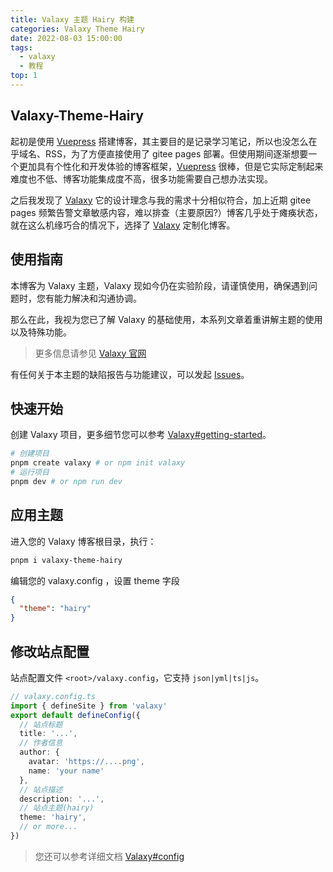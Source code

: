 ```yaml
---
title: Valaxy 主题 Hairy 构建
categories: Valaxy Theme Hairy
date: 2022-08-03 15:00:00
tags:
  - valaxy
  - 教程
top: 1
---
```


## Valaxy-Theme-Hairy

<HairyImage class="rounded w-full h-150" fit="contain" src="https://user-images.githubusercontent.com/49724027/182444624-6228d153-94cb-461d-a5d8-be8535441fb6.png" />

起初是使用 [Vuepress](https://www.vuepress.cn/) 搭建博客，其主要目的是记录学习笔记，所以也没怎么在乎域名、RSS，为了方便直接使用了 gitee pages 部署。但使用期间逐渐想要一个更加具有个性化和开发体验的博客框架，[Vuepress](https://www.vuepress.cn/) 很棒，但是它实际定制起来难度也不低、博客功能集成度不高，很多功能需要自己想办法实现。

之后我发现了 [Valaxy](https://valaxy.site/) 它的设计理念与我的需求十分相似符合，加上近期 gitee pages 频繁告警文章敏感内容，难以排查（主要原因?）博客几乎处于瘫痪状态，就在这么机缘巧合的情况下，选择了 [Valaxy](https://valaxy.site/) 定制化博客。

<!-- more -->

<HairyImageGroup row="150px">
  <HairyImage src="https://user-images.githubusercontent.com/49724027/182445245-e4e0fcab-24fc-4cfa-9756-8cba44a4f6bb.png" />
  <HairyImage src="https://user-images.githubusercontent.com/49724027/182445323-5f7870e8-f21c-4bc5-ac87-a566e4b01c97.png" />
  <HairyImage src="https://user-images.githubusercontent.com/49724027/182445732-9678e9e9-3b6d-470b-b4c4-9b632b4984a0.png" />
  <HairyImage src="https://user-images.githubusercontent.com/49724027/182445776-148b6fed-c2db-4821-b57f-7fab053c87ca.png" />
  <HairyImage src="https://user-images.githubusercontent.com/49724027/182445825-2a036954-b604-4037-b21c-bdcb9b2182a2.png" />
  <HairyImage src="https://user-images.githubusercontent.com/49724027/182445873-19270c4c-bee6-4652-b7ac-7a5ebf2565a9.png" />
  <HairyImage src="https://user-images.githubusercontent.com/49724027/182446015-021eb02f-570d-4c3c-8801-c02343ced0b8.png" />
</HairyImageGroup>


## 使用指南

本博客为 Valaxy 主题，Valaxy 现如今仍在实验阶段，请谨慎使用，确保遇到问题时，您有能力解决和沟通协调。

那么在此，我视为您已了解 Valaxy 的基础使用，本系列文章着重讲解主题的使用以及特殊功能。

> 更多信息请参见 [Valaxy 官网](https://valaxy.site/)

有任何关于本主题的缺陷报告与功能建议，可以发起 [Issues](https://github.com/TuiMao233/valaxy-theme-hairy/issues)。

## 快速开始

创建 Valaxy 项目，更多细节您可以参考 [Valaxy#getting-started](https://valaxy.site/guide/getting-started)。

```sh
# 创建项目
pnpm create valaxy # or npm init valaxy
# 运行项目
pnpm dev # or npm run dev
```

## 应用主题

进入您的 Valaxy 博客根目录，执行：

```sh
pnpm i valaxy-theme-hairy
```

编辑您的 valaxy.config ，设置 theme 字段

```json
{
  "theme": "hairy"
}
```

## 修改站点配置

站点配置文件 `<root>/valaxy.config`，它支持 `json|yml|ts|js`。

```ts
// valaxy.config.ts
import { defineSite } from 'valaxy'
export default defineConfig({
  // 站点标题
  title: '...',
  // 作者信息
  author: {
    avatar: 'https://....png',
    name: 'your name'
  },
  // 站点描述
  description: '...',
  // 站点主题(hairy)
  theme: 'hairy',
  // or more...
})
```

> 您还可以参考详细文档 [Valaxy#config](https://valaxy.site/guide/getting-started)